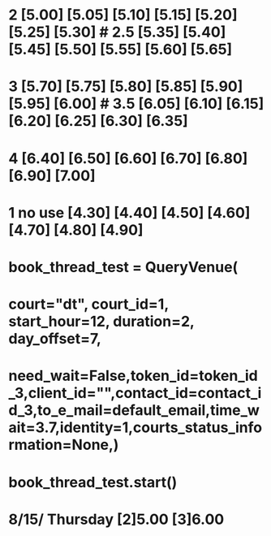 # 2  [5.00] [5.05] [5.10] [5.15] [5.20] [5.25] [5.30] # 2.5 [5.35] [5.40] [5.45] [5.50] [5.55] [5.60] [5.65]
# 3  [5.70] [5.75] [5.80] [5.85] [5.90] [5.95] [6.00] # 3.5 [6.05] [6.10] [6.15] [6.20] [6.25] [6.30] [6.35]
# 4  [6.40] [6.50] [6.60] [6.70] [6.80] [6.90] [7.00]

# 1 no use   [4.30] [4.40] [4.50] [4.60] [4.70] [4.80] [4.90]
# book_thread_test = QueryVenue(
#     court="dt", court_id=1, start_hour=12, duration=2, day_offset=7,
#     need_wait=False,token_id=token_id_3,client_id="",contact_id=contact_id_3,to_e_mail=default_email,time_wait=3.7,identity=1,courts_status_information=None,)
# book_thread_test.start()

# 8/15/ Thursday [2]5.00 [3]6.00
